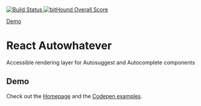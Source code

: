 <a href="https://codeship.com/projects/96953" target="_blank">
  <img src="https://img.shields.io/codeship/6c79f8c0-2565-0133-4af8-72f090cba113/master.svg?style=flat-square"
       alt="Build Status" />
</a>
<a href="https://www.bithound.io/github/moroshko/react-autowhatever" target="_blank">
  <img src="https://www.bithound.io/github/moroshko/react-autowhatever/badges/score.svg" alt="bitHound Overall Score">
</a>


<a href="http://react-autowhatever.js.org" target="_blank">Demo</a>


# React Autowhatever

Accessible rendering layer for Autosuggest and Autocomplete components

## Demo

Check out the <a href="http://react-autowhatever.js.org" target="_blank">Homepage</a> and the <a href="http://codepen.io/collection/nmZqgW" target="_blank">Codepen examples</a>.
